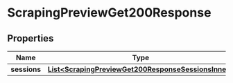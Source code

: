 

# ScrapingPreviewGet200Response


## Properties

| Name | Type | Description | Notes |
|------------ | ------------- | ------------- | -------------|
|**sessions** | [**List&lt;ScrapingPreviewGet200ResponseSessionsInner&gt;**](ScrapingPreviewGet200ResponseSessionsInner.md) |  |  [optional] |



